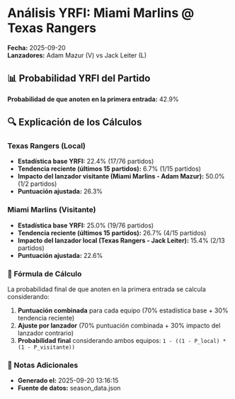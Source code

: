 # Análisis YRFI: Miami Marlins @ Texas Rangers

**Fecha:** 2025-09-20  
**Lanzadores:** Adam Mazur (V) vs Jack Leiter (L)

## 📊 Probabilidad YRFI del Partido

**Probabilidad de que anoten en la primera entrada:** 42.9%

## 🔍 Explicación de los Cálculos

### Texas Rangers (Local)
- **Estadística base YRFI:** 22.4% (17/76 partidos)
- **Tendencia reciente (últimos 15 partidos):** 6.7% (1/15 partidos)
- **Impacto del lanzador visitante (Miami Marlins - Adam Mazur):** 50.0% (1/2 partidos)
- **Puntuación ajustada:** 26.3%

### Miami Marlins (Visitante)
- **Estadística base YRFI:** 25.0% (19/76 partidos)
- **Tendencia reciente (últimos 15 partidos):** 26.7% (4/15 partidos)
- **Impacto del lanzador local (Texas Rangers - Jack Leiter):** 15.4% (2/13 partidos)
- **Puntuación ajustada:** 22.6%

### 📝 Fórmula de Cálculo

La probabilidad final de que anoten en la primera entrada se calcula considerando:
1. **Puntuación combinada** para cada equipo (70% estadística base + 30% tendencia reciente)
2. **Ajuste por lanzador** (70% puntuación combinada + 30% impacto del lanzador contrario)
3. **Probabilidad final** considerando ambos equipos: `1 - ((1 - P_local) * (1 - P_visitante))`

### 📌 Notas Adicionales

- **Generado el:** 2025-09-20 13:16:15
- **Fuente de datos:** season_data.json
